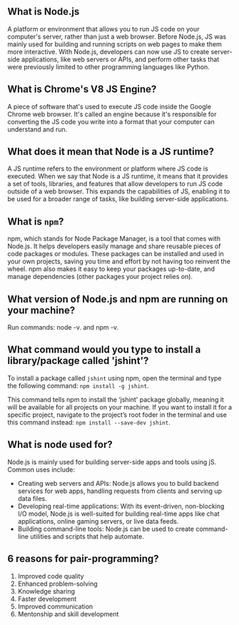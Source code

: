 ## What is Node.js
A platform or environment that allows you to run JS code on your computer's server, rather than just a web browser. Before Node.js, JS was mainly used for building and running scripts on web pages to make them more interactive. With Node.js, developers can now use JS to create server-side applications, like web servers or APIs, and perform other tasks that were previously limited to other programming languages like Python.

## What is Chrome's V8 JS Engine?
A piece of software that's used to execute JS code inside the Google Chrome web browser. It's called an engine because it's responsible for converting the JS code you write into a format that your computer can understand and run.

## What does it mean that Node is a JS runtime?
A JS runtime refers to the environment or platform where JS code is executed. When we say that Node is a JS runtime, it means that it provides a set of tools, libraries, and features that allow developers to run JS code outside of a web browser. This expands the capabilities of JS, enabling it to be used for a broader range of tasks, like building server-side applications.

## What is `npm`?
npm, which stands for Node Package Manager, is a tool that comes with Node.js. It helps developers easily manage and share reusable pieces of code packages or modules. These packages can be installed and used in your own projects, saving you time and effort by not having too reinvent the wheel. npm also makes it easy to keep your packages up-to-date, and manage dependencies (other packages your project relies on).

## What version of Node.js and npm are running on your machine?
Run commands: node -v. and npm -v.

## What command would you type to install a library/package called 'jshint'?
To install a package called `jshint` using npm, open the terminal and type the following command: `npm install -g jshint`.

This command tells npm to install the ‘jshint' package globally, meaning it will be available for all projects on your machine. If you want to install it for a specific project, navigate to the project’s root foder in the terminal and use this command instead: `npm install --save-dev jshint`.

## What is node used for?
Node.js is mainly used for building server-side apps and tools using jS. Common uses include:

- Creating web servers and APIs: Node.js allows you to build backend services for web apps, handling requests from clients and serving up data files.
- Developing real-time applications: With its event-driven, non-blocking I/O model, Node.js is well-suited for building real-time apps like chat applications, online gaming servers, or live data feeds.
- Building command-line tools: Node.js can be used to create command-line utilities and scripts that help automate.

## 6 reasons for pair-programming?
1. Improved code quality
2. Enhanced problem-solving
3. Knowledge sharing
4. Faster development
5. Improved communication
6. Mentonship and skill development


